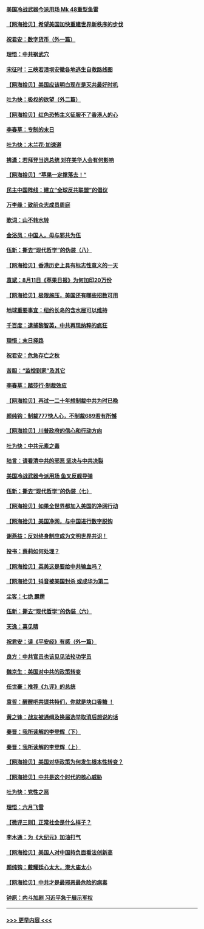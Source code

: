 #### [美国冷战武器今派用场 Mk 48重型鱼雷](../pages/nsc993/n12335354.md?t=08170202) 
#### [【网海拾贝】希望美国加快重建世界新秩序的步伐](../pages/nsc993/n12334224.md?t=08170202) 
#### [祝君安：数字货币（外一篇）](../pages/nsc993/n12334186.md?t=08170202) 
#### [理悟：中共祸武穴](../pages/nsc993/n12333962.md?t=08170202) 
#### [宋征时：三峡若溃坝安徽各地逃生自救路线图](../pages/nsc993/n12332450.md?t=08170202) 
#### [【网海拾贝】美国应该明白现在是灭共最好时机](../pages/nsc993/n12332313.md?t=08170202) 
#### [吐为快：极权的欲望（外二篇）](../pages/nsc993/n12332089.md?t=08170202) 
#### [【网海拾贝】红色恐怖主义征服不了香港人的心](../pages/nsc993/n12329296.md?t=08170202) 
#### [李春草：专制的末日](../pages/nsc993/n12329079.md?t=08170202) 
#### [吐为快：木兰花‧加速道](../pages/nsc993/n12327366.md?t=08170202) 
#### [拂潇：若拜登当选总统 对在美华人会有何影响](../pages/nsc993/n12295996.md?t=08170202) 
#### [【网海拾贝】“苹果一定撑落去！”](../pages/nsc993/n12326784.md?t=08170202) 
#### [民主中国阵线：建立“全球反共联盟”的倡议](../pages/nsc993/n12324177.md?t=08170202) 
#### [万李缘：致前众志成员周庭](../pages/nsc993/n12324635.md?t=08170202) 
#### [歌词：山不转水转](../pages/nsc993/n12324599.md?t=08170202) 
#### [金浴凤：中国人，毋与邪共为伍](../pages/nsc993/n12324257.md?t=08170202) 
#### [伍新：撕去“现代哲学”的伪装（八）](../pages/nsc993/n12324188.md?t=08170202) 
#### [【网海拾贝】香港历史上具有标志性意义的一天](../pages/nsc993/n12324021.md?t=08170202) 
#### [袁斌：8月11日《苹果日报》为何加印20万份](../pages/nsc993/n12323955.md?t=08170202) 
#### [【网海拾贝】极限施压，美国还有哪些招数可用](../pages/nsc993/n12322512.md?t=08170202) 
#### [地球重要事宜：纽约长岛的含水层可以维持](../pages/nsc993/n12321844.md?t=08170202) 
#### [千百度：逮捕黎智英，中共再现纳粹的疯狂](../pages/nsc993/n12321777.md?t=08170202) 
#### [理悟：末日择路](../pages/nsc993/n12320812.md?t=08170202) 
#### [祝君安：危急存亡之秋](../pages/nsc993/n12320795.md?t=08170202) 
#### [苦胆：“监控到家”及其它](../pages/nsc993/n12320751.md?t=08170202) 
#### [李春草：踏莎行·制裁效应](../pages/nsc993/n12318290.md?t=08170202) 
#### [【网海拾贝】再过一二十年想制裁中共为时已晚](../pages/nsc993/n12318195.md?t=08170202) 
#### [颜纯钩：制裁777快人心，不制裁689若有所憾](../pages/nsc993/n12316912.md?t=08170202) 
#### [【网海拾贝】川普政府的信心和行动方向](../pages/nsc993/n12316673.md?t=08170202) 
#### [吐为快：中共元素之毒](../pages/nsc993/n12316547.md?t=08170202) 
#### [陆言：请看清中共的邪恶 坚决与中共决裂](../pages/nsc993/n12315784.md?t=08170202) 
#### [美国冷战武器今派用场 鱼叉反舰导弹](../pages/nsc993/n12316258.md?t=08170202) 
#### [伍新：撕去“现代哲学”的伪装（七）](../pages/nsc993/n12315846.md?t=08170202) 
#### [【网海拾贝】如果全世界都加入美国的净网行动](../pages/nsc993/n12315588.md?t=08170202) 
#### [【网海拾贝】美国净网，与中国进行数字脱钩](../pages/nsc993/n12312813.md?t=08170202) 
#### [谢燕益：反对终身制应成为文明世界共识！](../pages/nsc993/n12310465.md?t=08170202) 
#### [投书：蔡莉如何处理？](../pages/nsc993/n12310224.md?t=08170202) 
#### [【网海拾贝】英美这是要给中共输血吗？](../pages/nsc993/n12307646.md?t=08170202) 
#### [【网海拾贝】抖音被美国封杀 或成华为第二](../pages/nsc993/n12305277.md?t=08170202) 
#### [尘客：七绝 霹雳](../pages/nsc993/n12304053.md?t=08170202) 
#### [伍新：撕去“现代哲学”的伪装（六）](../pages/nsc993/n12303243.md?t=08170202) 
#### [天逸：喜见晴](../pages/nsc993/n12303226.md?t=08170202) 
#### [祝君安：读《平安经》有感（外一篇）](../pages/nsc993/n12303170.md?t=08170202) 
#### [良方：中共官员也该见见法轮功学员](../pages/nsc993/n12302985.md?t=08170202) 
#### [魏京生：美国对中共的政策转变](../pages/nsc993/n12302929.md?t=08170202) 
#### [任世豪：推荐《九评》的总统](../pages/nsc993/n12302838.md?t=08170202) 
#### [袁哲：醒醒吧共谍共特们，你就是块口香糖 ！](../pages/nsc993/n12302678.md?t=08170202) 
#### [黄之锋：战友被通缉及换届选举取消后想说的话](../pages/nsc993/n12302681.md?t=08170202) 
#### [秦晋：我所读解的李登辉（下）](../pages/nsc993/n12302171.md?t=08170202) 
#### [秦晋：我所读解的李登辉（上）](../pages/nsc993/n12301979.md?t=08170202) 
#### [【网海拾贝】美国对华政策为何发生根本性转变？](../pages/nsc993/n12302091.md?t=08170202) 
#### [【网海拾贝】中共是这个时代的核心威胁](../pages/nsc993/n12300541.md?t=08170202) 
#### [吐为快：党性之恶](../pages/nsc993/n12300263.md?t=08170202) 
#### [理悟：六月飞雪](../pages/nsc993/n12300243.md?t=08170202) 
#### [【微评三则】正常社会是什么样子？](../pages/nsc993/n12300228.md?t=08170202) 
#### [李木通：为《大纪元》加油打气](../pages/nsc993/n12280363.md?t=08170202) 
#### [【网海拾贝】美国人对中国持负面看法创新高](../pages/nsc993/n12298720.md?t=08170202) 
#### [颜纯钩：戴耀廷心太大，港大庙太小](../pages/nsc993/n12297682.md?t=08170202) 
#### [【网海拾贝】中共才是最邪恶最危险的病毒](../pages/nsc993/n12296470.md?t=08170202) 
#### [钟原：内斗加剧 习近平急于展示军权](../pages/nsc993/n12292544.md?t=08170202) 

----
#### [ >>> 更早内容 <<< ](../indexes/nsc993-earlier.md)
